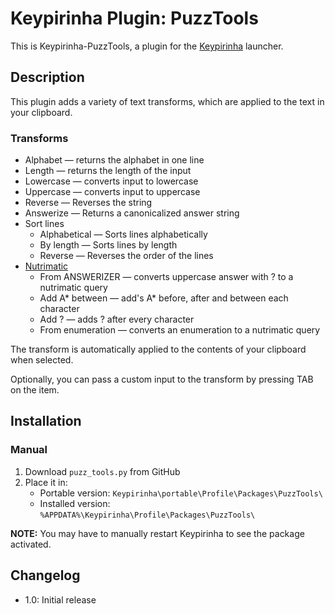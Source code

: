 # Keypirinha Plugin: PuzzTools

This is Keypirinha-PuzzTools, a plugin for the [Keypirinha](http://keypirinha.com) launcher.

## Description

This plugin adds a variety of text transforms, which are applied to the text in your clipboard.

### Transforms

- Alphabet — returns the alphabet in one line
- Length — returns the length of the input
- Lowercase — converts input to lowercase
- Uppercase — converts input to uppercase
- Reverse — Reverses the string
- Answerize — Returns a canonicalized answer string
- Sort lines
  - Alphabetical — Sorts lines alphabetically
  - By length — Sorts lines by length
  - Reverse — Reverses the order of the lines
- [Nutrimatic](https://nutrimatic.org/)
  - From ANSWERIZER — converts uppercase answer with ? to a nutrimatic query
  - Add A\* between — add's A\* before, after and between each character
  - Add ? — adds ? after every character
  - From enumeration — converts an enumeration to a nutrimatic query

The transform is automatically applied to the contents of your clipboard when selected.

Optionally, you can pass a custom input to the transform by pressing TAB on the item.

## Installation

### Manual

1. Download `puzz_tools.py` from GitHub
1. Place it in:
   - Portable version: `Keypirinha\portable\Profile\Packages\PuzzTools\`
   - Installed version: `%APPDATA%\Keypirinha\Profile\Packages\PuzzTools\`

**NOTE:** You may have to manually restart Keypirinha to see the package activated.

## Changelog

- 1.0: Initial release
